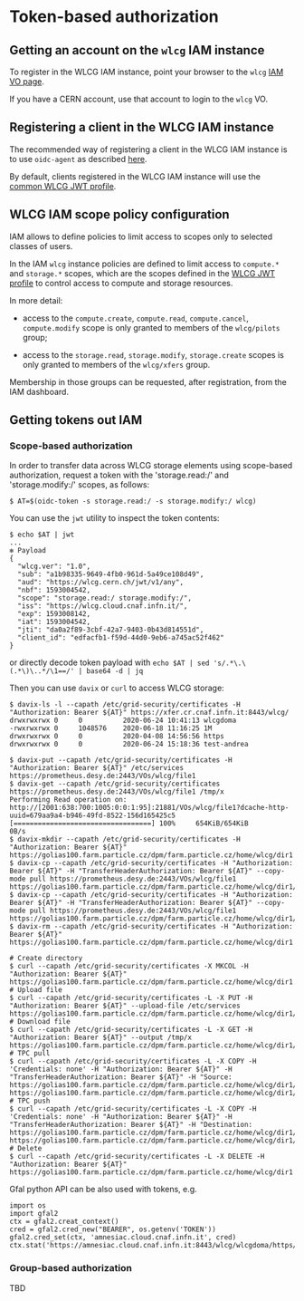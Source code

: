# Token-based authorization

## Getting an account on the `wlcg` IAM instance

To register in the WLCG IAM instance, point your browser to the `wlcg` 
[IAM VO page](https://wlcg.cloud.cnaf.infn.it).

If you have a CERN account, use that account to login to the `wlcg` VO.

## Registering a client in the WLCG IAM instance

The recommended way of registering a client in the WLCG IAM instance is to use
`oidc-agent` as described [here](./oidc-agent.md).

By default, clients registered in the WLCG IAM instance will use the [common
WLCG JWT profile][wlcg-jwt-profile].

## WLCG IAM scope policy configuration

IAM allows to define policies to limit access to scopes only to selected
classes of users.

In the IAM `wlcg` instance policies are defined to limit access to `compute.*`
and `storage.*` scopes, which are the scopes defined in the [WLCG JWT
profile][wlcg-jwt-profile] to control access to compute and storage resources.

In more detail:

- access to the `compute.create`, `compute.read`, `compute.cancel`,
  `compute.modify` scope is only granted to members of the `wlcg/pilots` group;

- access to the `storage.read`, `storage.modify`, `storage.create` scopes is
  only granted to members of the `wlcg/xfers` group.

Membership in those groups can be requested, after registration, from the IAM
dashboard.

## Getting tokens out IAM

### Scope-based authorization

In order to transfer data across WLCG storage elements using scope-based
authorization, request a token with the 'storage.read:/' and 'storage.modify:/'
scopes, as follows:

```
$ AT=$(oidc-token -s storage.read:/ -s storage.modify:/ wlcg)
```

You can use the `jwt` utility to inspect the token contents:


```
$ echo $AT | jwt
...
✻ Payload
{
  "wlcg.ver": "1.0",
  "sub": "a1b98335-9649-4fb0-961d-5a49ce108d49",
  "aud": "https://wlcg.cern.ch/jwt/v1/any",
  "nbf": 1593004542,
  "scope": "storage.read:/ storage.modify:/",
  "iss": "https://wlcg.cloud.cnaf.infn.it/",
  "exp": 1593008142,
  "iat": 1593004542,
  "jti": "da0a2f89-3cbf-42a7-9403-0b43d814551d",
  "client_id": "edfacfb1-f59d-44d0-9eb6-a745ac52f462"
}
```

or directly decode token payload with `echo $AT | sed 's/.*\.\(.*\)\..*/\1==/' | base64 -d | jq`

Then you can use `davix` or `curl` to access WLCG storage:

```
$ davix-ls -l --capath /etc/grid-security/certificates -H "Authorization: Bearer ${AT}" https://xfer.cr.cnaf.infn.it:8443/wlcg/
drwxrwxrwx 0     0          2020-06-24 10:41:13 wlcgdoma
-rwxrwxrwx 0     1048576    2020-06-18 11:16:25 1M
drwxrwxrwx 0     0          2020-04-08 14:56:56 https
drwxrwxrwx 0     0          2020-06-24 15:18:36 test-andrea

$ davix-put --capath /etc/grid-security/certificates -H "Authorization: Bearer ${AT}" /etc/services https://prometheus.desy.de:2443/VOs/wlcg/file1
$ davix-get --capath /etc/grid-security/certificates https://prometheus.desy.de:2443/VOs/wlcg/file1 /tmp/x
Performing Read operation on: http://[2001:638:700:1005:0:0:1:95]:21881/VOs/wlcg/file1?dcache-http-uuid=679aa9a4-b946-49fd-8522-156d165425c5
[==================================] 100%     654KiB/654KiB         0B/s
$ davix-mkdir --capath /etc/grid-security/certificates -H "Authorization: Bearer ${AT}" https://golias100.farm.particle.cz/dpm/farm.particle.cz/home/wlcg/dir1
$ davix-cp --capath /etc/grid-security/certificates -H "Authorization: Bearer ${AT}" -H "TransferHeaderAuthorization: Bearer ${AT}" --copy-mode pull https://prometheus.desy.de:2443/VOs/wlcg/file1 https://golias100.farm.particle.cz/dpm/farm.particle.cz/home/wlcg/dir1/file1.pull
$ davix-cp --capath /etc/grid-security/certificates -H "Authorization: Bearer ${AT}" -H "TransferHeaderAuthorization: Bearer ${AT}" --copy-mode pull https://prometheus.desy.de:2443/VOs/wlcg/file1 https://golias100.farm.particle.cz/dpm/farm.particle.cz/home/wlcg/dir1/file1.push
$ davix-rm --capath /etc/grid-security/certificates -H "Authorization: Bearer ${AT}" https://golias100.farm.particle.cz/dpm/farm.particle.cz/home/wlcg/dir1

# Create directory
$ curl --capath /etc/grid-security/certificates -X MKCOL -H "Authorization: Bearer ${AT}" https://golias100.farm.particle.cz/dpm/farm.particle.cz/home/wlcg/dir1
# Upload file
$ curl --capath /etc/grid-security/certificates -L -X PUT -H "Authorization: Bearer ${AT}" --upload-file /etc/services https://golias100.farm.particle.cz/dpm/farm.particle.cz/home/wlcg/dir1/file1
# Download file
$ curl --capath /etc/grid-security/certificates -L -X GET -H "Authorization: Bearer ${AT}" --output /tmp/x https://golias100.farm.particle.cz/dpm/farm.particle.cz/home/wlcg/dir1/file1
# TPC pull
$ curl --capath /etc/grid-security/certificates -L -X COPY -H 'Credentials: none' -H "Authorization: Bearer ${AT}" -H "TransferHeaderAuthorization: Bearer ${AT}" -H "Source: https://golias100.farm.particle.cz/dpm/farm.particle.cz/home/wlcg/dir1/file1" https://golias100.farm.particle.cz/dpm/farm.particle.cz/home/wlcg/dir1/file2
# TPC push
$ curl --capath /etc/grid-security/certificates -L -X COPY -H 'Credentials: none' -H "Authorization: Bearer ${AT}" -H "TransferHeaderAuthorization: Bearer ${AT}" -H "Destination: https://golias100.farm.particle.cz/dpm/farm.particle.cz/home/wlcg/dir1/file3" https://golias100.farm.particle.cz/dpm/farm.particle.cz/home/wlcg/dir1/file1
# Delete
$ curl --capath /etc/grid-security/certificates -L -X DELETE -H "Authorization: Bearer ${AT}" https://golias100.farm.particle.cz/dpm/farm.particle.cz/home/wlcg/dir1
```

Gfal python API can be also used with tokens, e.g.

```
import os
import gfal2
ctx = gfal2.creat_context()
cred = gfal2.cred_new("BEARER", os.getenv('TOKEN'))
gfal2.cred_set(ctx, 'amnesiac.cloud.cnaf.infn.it', cred)
ctx.stat('https://amnesiac.cloud.cnaf.infn.it:8443/wlcg/wlcgdoma/https/jwttest/1M')
```

### Group-based authorization

TBD

[wlcg-jwt-profile]: https://zenodo.org/record/3460258
